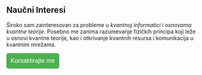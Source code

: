 <!DOCTYPE html>
<html lang="sr">
<head>
  <meta charset="UTF-8">
  <meta name="viewport" content="width=device-width, initial-scale=1.0">
  <title>O meni</title>

  <!-- Povezivanje sa eksternim stilom (zamenite putanjom do stila na vašem računaru) -->
  <link rel="stylesheet" href="/putanja/do/stila.css">

  <!-- Ili koristite <style> blok u zaglavlju za definisanje stilova -->
  <style>
    /* Dodatni stilovi za dugme */
    button.custom-button {
      padding: 10px;
      background-color: #4CAF50;
      color: white;
      border: 1px solid #4CAF50;
      border-radius: 5px;
      cursor: pointer;
      font-size: 16px;
    }
  </style>
</head>
<body>

<!-- ... (vaš postojeći sadržaj) ... -->

## Naučni Interesi

Široko sam zainteresovan za probleme u *kvantnoj informatici* i *osnovama kvantne teorije*. Posebno me zanima razumevanje fizičkih principa koji leže u osnovi kvantne teorije, kao i otkrivanje kvantnih resursa i komunikacija u kvantnim mrežama.

<!-- Dugme sa prilagođenim razredom -->
<button onclick="location.href='/kontakt'" class="custom-button">Kontaktirajte me</button>

<!-- ... (nastavite sa ostatkom sadržaja) ... -->

</body>
</html>
